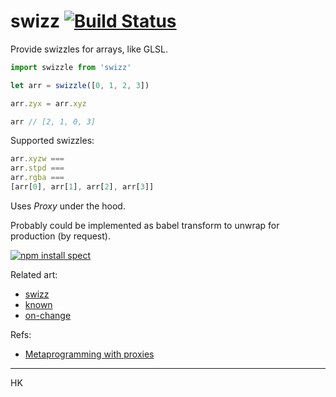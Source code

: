 # swizz [![Build Status](https://travis-ci.org/dy/swizz.svg?branch=gh-pages)](https://travis-ci.org/dy/swizz)

Provide swizzles for arrays, like GLSL.

```js
import swizzle from 'swizz'

let arr = swizzle([0, 1, 2, 3])

arr.zyx = arr.xyz

arr // [2, 1, 0, 3]
```

Supported swizzles:

```js
arr.xyzw ===
arr.stpd ===
arr.rgba ===
[arr[0], arr[1], arr[2], arr[3]]
```

Uses _Proxy_ under the hood.

Probably could be implemented as babel transform to unwrap for production (by request).

[![npm install spect](https://nodei.co/npm/spect.png?mini=true)](https://npmjs.org/package/spect/)

Related art:

* [swizz](https://ghub.io/swizz)
* [known](https://ghub.io/known)
* [on-change](https://ghub.io/on-change)

Refs:

* [Metaprogramming with proxies](https://exploringjs.com/es6/ch_proxies.html)

---

HK
